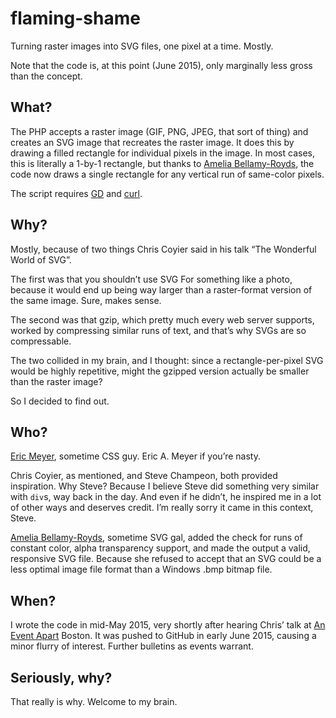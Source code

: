 # flaming-shame

Turning raster images into SVG files, one pixel at a time.  Mostly.

Note that the code is, at this point (June 2015), only marginally less gross than the concept.

## What?

The PHP accepts a raster image (GIF, PNG, JPEG, that sort of thing) and creates an SVG image that recreates the raster image.  It does this by drawing a filled rectangle for individual pixels in the image.  In most cases, this is literally a 1-by-1 rectangle, but thanks to [Amelia Bellamy-Royds](https://github.com/AmeliaBR/), the code now draws a single rectangle for any vertical run of same-color pixels.

The script requires [GD](http://php.net/manual/en/image.installation.php) and [curl](http://php.net/manual/en/curl.installation.php).

## Why?

Mostly, because of two things Chris Coyier said in his talk “The Wonderful World of SVG”.

The first was that you shouldn’t use SVG For something like a photo, because it would end up being way larger than a raster-format version of the same image.  Sure, makes sense.

The second was that gzip, which pretty much every web server supports, worked by compressing similar runs of text, and that’s why SVGs are so compressable.

The two collided in my brain, and I thought: since a rectangle-per-pixel SVG would be highly repetitive, might the gzipped version actually be smaller than the raster image?

So I decided to find out.

## Who?

[Eric Meyer](http://meyerweb.com/), sometime CSS guy.  Eric A. Meyer if you’re nasty.

Chris Coyier, as mentioned, and Steve Champeon, both provided inspiration.  Why Steve? Because I believe Steve did something very similar with `div`s, way back in the day.  And even if he didn’t, he inspired me in a lot of other ways and deserves credit.  I’m really sorry it came in this context, Steve.

[Amelia Bellamy-Royds](https://github.com/AmeliaBR/), sometime SVG gal, added the check for runs of constant color, alpha transparency support, and made the output a valid, responsive SVG file.  Because she refused to accept that an SVG could be a less optimal image file format than a Windows .bmp bitmap file.

## When?

I wrote the code in mid-May 2015, very shortly after hearing Chris’ talk at [An Event Apart](http://aneventapart.com/) Boston.  It was pushed to GitHub in early June 2015, causing a minor flurry of interest.  Further bulletins as events warrant.

## Seriously, why?

That really is why.  Welcome to my brain.
